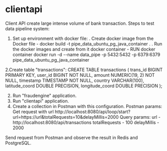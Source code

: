 
# clientapi
Client API create large intense volume of bank transaction.
Steps to test data pipeline system:

1. Set up environment with docker file:
. Create docker image from the Docker file - docker build -t pipe_data_ubuntu_pg_java_container .
. Run the docker images and create from it docker container - 
RUN docker container 
	docker run -d --name data_pipe -p 5432:5432 -p 6379:6379 pipe_data_ubuntu_pg_java_container

2.Create table "transactions":
CREATE TABLE transactions (
    trans_id BIGINT PRIMARY KEY,
    user_id BIGINT NOT NULL,
    amount NUMERIC(19, 2) NOT NULL,
    timestamp TIMESTAMP NOT NULL,
    country VARCHAR(100),
    latitude_coord DOUBLE PRECISION,
    longitude_coord DOUBLE PRECISION
);

2. Run "fraudengine" application.
3. Run "clientapi" application.
4. Create a collection in Postman with this configuration.
Postman params:
Get request with url http://localhost:8080/api/loop/start?url=https://url&totalRequests=10&delayMillis=2000
Query params:
url - http://localhost:8080/api/transactions
totalRequests - 100
delayMillis - 2000

Send request from Postman and observe the result in Redis and PostgreSQL.
